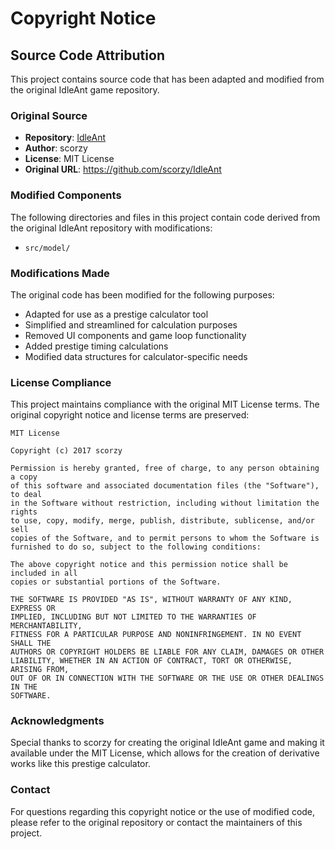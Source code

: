 # Copyright Notice

## Source Code Attribution

This project contains source code that has been adapted and modified from the original IdleAnt game repository.

### Original Source
- **Repository**: [IdleAnt](https://github.com/scorzy/IdleAnt)
- **Author**: scorzy
- **License**: MIT License
- **Original URL**: https://github.com/scorzy/IdleAnt

### Modified Components

The following directories and files in this project contain code derived from the original IdleAnt repository with modifications:

- `src/model/`

### Modifications Made

The original code has been modified for the following purposes:
- Adapted for use as a prestige calculator tool
- Simplified and streamlined for calculation purposes
- Removed UI components and game loop functionality
- Added prestige timing calculations
- Modified data structures for calculator-specific needs

### License Compliance

This project maintains compliance with the original MIT License terms. The original copyright notice and license terms are preserved:

```
MIT License

Copyright (c) 2017 scorzy

Permission is hereby granted, free of charge, to any person obtaining a copy
of this software and associated documentation files (the "Software"), to deal
in the Software without restriction, including without limitation the rights
to use, copy, modify, merge, publish, distribute, sublicense, and/or sell
copies of the Software, and to permit persons to whom the Software is
furnished to do so, subject to the following conditions:

The above copyright notice and this permission notice shall be included in all
copies or substantial portions of the Software.

THE SOFTWARE IS PROVIDED "AS IS", WITHOUT WARRANTY OF ANY KIND, EXPRESS OR
IMPLIED, INCLUDING BUT NOT LIMITED TO THE WARRANTIES OF MERCHANTABILITY,
FITNESS FOR A PARTICULAR PURPOSE AND NONINFRINGEMENT. IN NO EVENT SHALL THE
AUTHORS OR COPYRIGHT HOLDERS BE LIABLE FOR ANY CLAIM, DAMAGES OR OTHER
LIABILITY, WHETHER IN AN ACTION OF CONTRACT, TORT OR OTHERWISE, ARISING FROM,
OUT OF OR IN CONNECTION WITH THE SOFTWARE OR THE USE OR OTHER DEALINGS IN THE
SOFTWARE.
```

### Acknowledgments

Special thanks to scorzy for creating the original IdleAnt game and making it available under the MIT License, which allows for the creation of derivative works like this prestige calculator.

### Contact

For questions regarding this copyright notice or the use of modified code, please refer to the original repository or contact the maintainers of this project.
